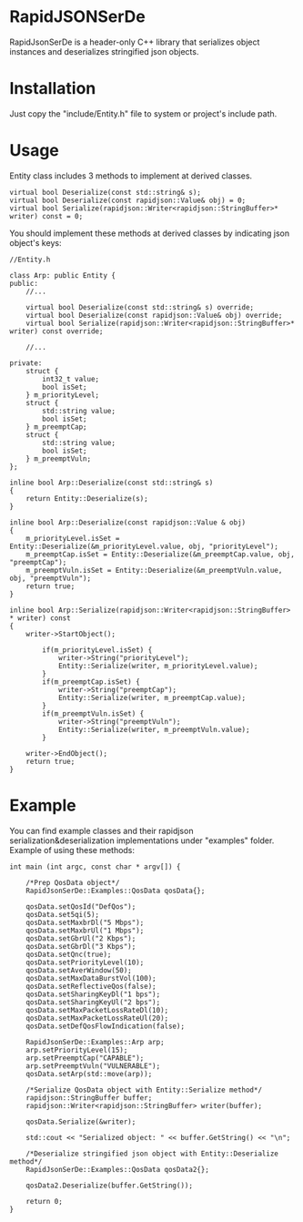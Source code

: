 # RapidJSONSerDe
RapidJsonSerDe is a header-only C++ library that serializes object instances and deserializes stringified json objects.

# Installation
Just copy the "include/Entity.h" file to system or project's include path.

# Usage
Entity class includes 3 methods to implement at derived classes.

    virtual bool Deserialize(const std::string& s);
    virtual bool Deserialize(const rapidjson::Value& obj) = 0;
    virtual bool Serialize(rapidjson::Writer<rapidjson::StringBuffer>* writer) const = 0;

You should implement these methods at derived classes by indicating json object's keys:

    //Entity.h
    
    class Arp: public Entity {
    public:
        //...

        virtual bool Deserialize(const std::string& s) override;
        virtual bool Deserialize(const rapidjson::Value& obj) override;
        virtual bool Serialize(rapidjson::Writer<rapidjson::StringBuffer>* writer) const override;

        //...

    private:
        struct {
            int32_t value;
            bool isSet;
        } m_priorityLevel;
        struct {
            std::string value;
            bool isSet;
        } m_preemptCap;
        struct {
            std::string value;
            bool isSet;
        } m_preemptVuln;
    };

    inline bool Arp::Deserialize(const std::string& s)
    {
        return Entity::Deserialize(s);
    }

    inline bool Arp::Deserialize(const rapidjson::Value & obj)
    {
        m_priorityLevel.isSet = Entity::Deserialize(&m_priorityLevel.value, obj, "priorityLevel");
        m_preemptCap.isSet = Entity::Deserialize(&m_preemptCap.value, obj, "preemptCap");
        m_preemptVuln.isSet = Entity::Deserialize(&m_preemptVuln.value, obj, "preemptVuln");
        return true;
    }

    inline bool Arp::Serialize(rapidjson::Writer<rapidjson::StringBuffer> * writer) const
    {
        writer->StartObject();

            if(m_priorityLevel.isSet) {
                writer->String("priorityLevel");
                Entity::Serialize(writer, m_priorityLevel.value);
            }
            if(m_preemptCap.isSet) {
                writer->String("preemptCap");
                Entity::Serialize(writer, m_preemptCap.value);
            }
            if(m_preemptVuln.isSet) {
                writer->String("preemptVuln");
                Entity::Serialize(writer, m_preemptVuln.value);
            }

        writer->EndObject();
        return true;
    }

# Example
You can find example classes and their rapidjson serialization&deserialization implementations under "examples" folder. Example of using these methods:

    int main (int argc, const char * argv[]) {

        /*Prep QosData object*/
        RapidJsonSerDe::Examples::QosData qosData{};

        qosData.setQosId("DefQos");
        qosData.set5qi(5);
        qosData.setMaxbrDl("5 Mbps");
        qosData.setMaxbrUl("1 Mbps");
        qosData.setGbrUl("2 Kbps");
        qosData.setGbrDl("3 Kbps");
        qosData.setQnc(true);
        qosData.setPriorityLevel(10);
        qosData.setAverWindow(50);
        qosData.setMaxDataBurstVol(100);
        qosData.setReflectiveQos(false);
        qosData.setSharingKeyDl("1 bps");
        qosData.setSharingKeyUl("2 bps");
        qosData.setMaxPacketLossRateDl(10);
        qosData.setMaxPacketLossRateUl(20);
        qosData.setDefQosFlowIndication(false);

        RapidJsonSerDe::Examples::Arp arp;
        arp.setPriorityLevel(15);
        arp.setPreemptCap("CAPABLE");
        arp.setPreemptVuln("VULNERABLE");
        qosData.setArp(std::move(arp));

        /*Serialize QosData object with Entity::Serialize method*/
        rapidjson::StringBuffer buffer;
        rapidjson::Writer<rapidjson::StringBuffer> writer(buffer);

        qosData.Serialize(&writer);

        std::cout << "Serialized object: " << buffer.GetString() << "\n";

        /*Deserialize stringified json object with Entity::Deserialize method*/
        RapidJsonSerDe::Examples::QosData qosData2{};

        qosData2.Deserialize(buffer.GetString());

        return 0;
    }
